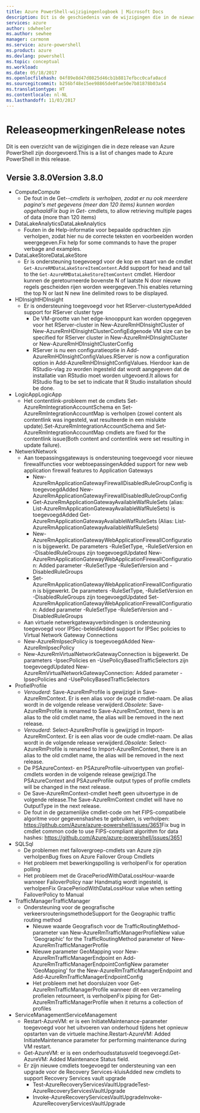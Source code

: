 ```yaml
---
title: Azure PowerShell-wijzigingenlogboek | Microsoft Docs
description: Dit is de geschiedenis van de wijzigingen die in de nieuwste release van Azure PowerShell zijn doorgevoerd.
services: azure
author: sdwheeler
ms.author: sewhee
manager: carmonm
ms.service: azure-powershell
ms.product: azure
ms.devlang: powershell
ms.topic: conceptual
ms.workload: 
ms.date: 05/18/2017
ms.openlocfilehash: 04f89e8d47d0825d46cb1b8817efbcc0cafa0acd
ms.sourcegitcommit: b256bf48e15ee98865de0fae50e7b81878b03a54
ms.translationtype: HT
ms.contentlocale: nl-NL
ms.lasthandoff: 11/03/2017
---
```

# <a name="release-notes"></a><span data-ttu-id="cce71-103">Releaseopmerkingen</span><span class="sxs-lookup"><span data-stu-id="cce71-103">Release notes</span></span>

<span data-ttu-id="cce71-104">Dit is een overzicht van de wijzigingen die in deze release van Azure PowerShell zijn doorgevoerd.</span><span class="sxs-lookup"><span data-stu-id="cce71-104">This is a list of changes made to Azure PowerShell in this release.</span></span>

## <a name="version-380"></a><span data-ttu-id="cce71-105">Versie 3.8.0</span><span class="sxs-lookup"><span data-stu-id="cce71-105">Version 3.8.0</span></span>
* <span data-ttu-id="cce71-106">Compute</span><span class="sxs-lookup"><span data-stu-id="cce71-106">Compute</span></span>
  - <span data-ttu-id="cce71-107">De fout in de Get-*-cmdlets is verholpen, zodat er nu ook meerdere pagina's met gegevens (meer dan 120 items) kunnen worden opgehaald</span><span class="sxs-lookup"><span data-stu-id="cce71-107">Fix bug in Get-* cmdlets, to allow retrieving multiple pages of data (more than 120 items)</span></span>
* <span data-ttu-id="cce71-108">DataLakeAnalytics</span><span class="sxs-lookup"><span data-stu-id="cce71-108">DataLakeAnalytics</span></span>
  - <span data-ttu-id="cce71-109">Fouten in de Help-informatie voor bepaalde opdrachten zijn verholpen, zodat hier nu de correcte teksten en voorbeelden worden weergegeven.</span><span class="sxs-lookup"><span data-stu-id="cce71-109">Fix help for some commands to have the proper verbage and examples.</span></span>
* <span data-ttu-id="cce71-110">DataLakeStore</span><span class="sxs-lookup"><span data-stu-id="cce71-110">DataLakeStore</span></span>
  - <span data-ttu-id="cce71-111">Er is ondersteuning toegevoegd voor de kop en staart van de cmdlet `Get-AzureRMDataLakeStoreItemContent`.</span><span class="sxs-lookup"><span data-stu-id="cce71-111">Add support for head and tail to the `Get-AzureRMDataLakeStoreItemContent` cmdlet.</span></span> <span data-ttu-id="cce71-112">Hierdoor kunnen de geretourneerde bovenste N of laatste N door nieuwe regels gescheiden rijen worden weergegeven.</span><span class="sxs-lookup"><span data-stu-id="cce71-112">This enables returning the top N or last N new line delimited rows to be displayed.</span></span>
* <span data-ttu-id="cce71-113">HDInsight</span><span class="sxs-lookup"><span data-stu-id="cce71-113">HDInsight</span></span>
  - <span data-ttu-id="cce71-114">Er is ondersteuning toegevoegd voor het RServer-clustertype</span><span class="sxs-lookup"><span data-stu-id="cce71-114">Added support for RServer cluster type</span></span>
    + <span data-ttu-id="cce71-115">De VM-grootte van het edge-knooppunt kan worden opgegeven voor het RServer-cluster in New-AzureRmHDInsightCluster of New-AzureRmHDInsightClusterConfig</span><span class="sxs-lookup"><span data-stu-id="cce71-115">Edgenode VM size can be specified for RServer cluster in New-AzureRmHDInsightCluster or New-AzureRmHDInsightClusterConfig</span></span>
    + <span data-ttu-id="cce71-116">RServer is nu een configuratieoptie in Add-AzureRmHDInsightConfigValues.</span><span class="sxs-lookup"><span data-stu-id="cce71-116">RServer is now a configuration option in Add-AzureRmHDInsightConfigValues.</span></span> <span data-ttu-id="cce71-117">Hierdoor kan de RStudio-vlag zo worden ingesteld dat wordt aangegeven dat de installatie van RStudio moet worden uitgevoerd.</span><span class="sxs-lookup"><span data-stu-id="cce71-117">It allows for RStudio flag to be set to indicate that R Studio installation should be done.</span></span>
* <span data-ttu-id="cce71-118">LogicApp</span><span class="sxs-lookup"><span data-stu-id="cce71-118">LogicApp</span></span>
  - <span data-ttu-id="cce71-119">Het contentlink-probleem met de cmdlets Set-AzureRmIntegrationAccountSchema en Set-AzureRmIntegrationAccountMap is verholpen (zowel content als contentlink was ingesteld, wat resulteerde in een mislukte update).</span><span class="sxs-lookup"><span data-stu-id="cce71-119">Set-AzureRmIntegrationAccountSchema and Set-AzureRmIntegrationAccountMap cmdlets are fixed for the contentlink issue(Both content and contentlink were set resulting in update failure).</span></span>
* <span data-ttu-id="cce71-120">Netwerk</span><span class="sxs-lookup"><span data-stu-id="cce71-120">Network</span></span>
  - <span data-ttu-id="cce71-121">Aan toepassingsgateways is ondersteuning toegevoegd voor nieuwe firewallfuncties voor webtoepassingen</span><span class="sxs-lookup"><span data-stu-id="cce71-121">Added support for new web application firewall features to Application Gateways</span></span>
    + <span data-ttu-id="cce71-122">New-AzureRmApplicationGatewayFirewallDisabledRuleGroupConfig is toegevoegd</span><span class="sxs-lookup"><span data-stu-id="cce71-122">Added New-AzureRmApplicationGatewayFirewallDisabledRuleGroupConfig</span></span>
    + <span data-ttu-id="cce71-123">Get-AzureRmApplicationGatewayAvailableWafRuleSets (alias: List-AzureRmApplicationGatewayAvailableWafRuleSets) is toegevoegd</span><span class="sxs-lookup"><span data-stu-id="cce71-123">Added Get-AzureRmApplicationGatewayAvailableWafRuleSets (Alias: List-AzureRmApplicationGatewayAvailableWafRuleSets)</span></span>
    + <span data-ttu-id="cce71-124">New-AzureRmApplicationGatewayWebApplicationFirewallConfiguration is bijgewerkt. De parameters -RuleSetType, -RuleSetVersion en -DisabledRuleGroups zijn toegevoegd</span><span class="sxs-lookup"><span data-stu-id="cce71-124">Updated New-AzureRmApplicationGatewayWebApplicationFirewallConfiguration: Added parameter -RuleSetType -RuleSetVersion and -DisabledRuleGroups</span></span>
    + <span data-ttu-id="cce71-125">Set-AzureRmApplicationGatewayWebApplicationFirewallConfiguration is bijgewerkt. De parameters -RuleSetType, -RuleSetVersion en -DisabledRuleGroups zijn toegevoegd</span><span class="sxs-lookup"><span data-stu-id="cce71-125">Updated Set-AzureRmApplicationGatewayWebApplicationFirewallConfiguration: Added parameter -RuleSetType -RuleSetVersion and -DisabledRuleGroups</span></span>
  - <span data-ttu-id="cce71-126">Aan virtuele netwerkgatewayverbindingen is ondersteuning toegevoegd voor IPSec-beleid</span><span class="sxs-lookup"><span data-stu-id="cce71-126">Added support for IPSec policies to Virtual Network Gateway Connections</span></span>
  - <span data-ttu-id="cce71-127">New-AzureRmIpsecPolicy is toegevoegd</span><span class="sxs-lookup"><span data-stu-id="cce71-127">Added New-AzureRmIpsecPolicy</span></span>
  - <span data-ttu-id="cce71-128">New-AzureRmVirtualNetworkGatewayConnection is bijgewerkt. De parameters -IpsecPolicies en -UsePolicyBasedTrafficSelectors zijn toegevoegd</span><span class="sxs-lookup"><span data-stu-id="cce71-128">Updated New-AzureRmVirtualNetworkGatewayConnection: Added parameter -IpsecPolicies and -UsePolicyBasedTrafficSelectors</span></span>
* <span data-ttu-id="cce71-129">Profiel</span><span class="sxs-lookup"><span data-stu-id="cce71-129">Profile</span></span>
  - <span data-ttu-id="cce71-130">*Verouderd*: Save-AzureRmProfile is gewijzigd in Save-AzureRmContext. Er is een alias voor de oude cmdlet-naam. De alias wordt in de volgende release verwijderd.</span><span class="sxs-lookup"><span data-stu-id="cce71-130">*Obsolete*: Save-AzureRmProfile is renamed to Save-AzureRmContext, there is an alias to the old cmdlet name, the alias will be removed in the next release.</span></span>
  - <span data-ttu-id="cce71-131">*Verouderd*: Select-AzureRmProfile is gewijzigd in Import-AzureRmContext. Er is een alias voor de oude cmdlet-naam. De alias wordt in de volgende release verwijderd.</span><span class="sxs-lookup"><span data-stu-id="cce71-131">*Obsolete*: Select-AzureRmProfile is renamed to Import-AzureRmContext, there is an alias to the old cmdlet name, the alias will be removed in the next release.</span></span>
  - <span data-ttu-id="cce71-132">De PSAzureContext- en PSAzureProfile-uitvoertypen van profiel-cmdlets worden in de volgende release gewijzigd.</span><span class="sxs-lookup"><span data-stu-id="cce71-132">The PSAzureContext and PSAzureProfile output types of profile cmdlets will be changed in the next release.</span></span>
  - <span data-ttu-id="cce71-133">De Save-AzureRmContext-cmdlet heeft geen uitvoertype in de volgende release.</span><span class="sxs-lookup"><span data-stu-id="cce71-133">The Save-AzureRmContext cmdlet will have no OutputType in the next release.</span></span>
  - <span data-ttu-id="cce71-134">De fout in de gezamenlijke cmdlet-code om het FIPS-compatibele algoritme voor gegevenshashes te gebruiken, is verholpen: https://github.com/Azure/azure-powershell/issues/3651</span><span class="sxs-lookup"><span data-stu-id="cce71-134">Fix bug in cmdlet common code to use FIPS-compliant algorithm for data hashes: https://github.com/Azure/azure-powershell/issues/3651</span></span>
* <span data-ttu-id="cce71-135">SQL</span><span class="sxs-lookup"><span data-stu-id="cce71-135">Sql</span></span>
  - <span data-ttu-id="cce71-136">De problemen met failovergroep-cmdlets van Azure zijn verholpen</span><span class="sxs-lookup"><span data-stu-id="cce71-136">Bug fixes on Azure Failover Group Cmdlets</span></span>
  - <span data-ttu-id="cce71-137">Het probleem met bewerkingspolling is verholpen</span><span class="sxs-lookup"><span data-stu-id="cce71-137">Fix for operation polling</span></span>
  - <span data-ttu-id="cce71-138">Het probleem met de GracePeriodWithDataLossHour-waarde wanneer FailoverPolicy naar Handmatig wordt ingesteld, is verholpen</span><span class="sxs-lookup"><span data-stu-id="cce71-138">Fix GracePeriodWithDataLossHour value when setting FailoverPolicy to Manual</span></span>
* <span data-ttu-id="cce71-139">TrafficManager</span><span class="sxs-lookup"><span data-stu-id="cce71-139">TrafficManager</span></span>
  - <span data-ttu-id="cce71-140">Ondersteuning voor de geografische verkeersrouteringsmethode</span><span class="sxs-lookup"><span data-stu-id="cce71-140">Support for the Geographic traffic routing method</span></span>
    + <span data-ttu-id="cce71-141">Nieuwe waarde Geografisch voor de TrafficRoutingMethod-parameter van New-AzureRmTrafficManagerProfile</span><span class="sxs-lookup"><span data-stu-id="cce71-141">New value 'Geographic' for the TrafficRoutingMethod parameter of New-AzureRmTrafficManagerProfile</span></span>
    + <span data-ttu-id="cce71-142">Nieuwe parameter GeoMapping voor New-AzureRmTrafficManagerEndpoint en Add-AzureRmTrafficManagerEndpointConfig</span><span class="sxs-lookup"><span data-stu-id="cce71-142">New parameter 'GeoMapping' for the New-AzureRmTrafficManagerEndpoint and Add-AzureRmTrafficManagerEndpointConfig</span></span>
    + <span data-ttu-id="cce71-143">Het probleem met het doorsluizen voor Get-AzureRmTrafficManagerProfile wanneer dit een verzameling profielen retourneert, is verholpen</span><span class="sxs-lookup"><span data-stu-id="cce71-143">Fix piping for Get-AzureRmTrafficManagerProfile when it returns a collection of profiles</span></span>
* <span data-ttu-id="cce71-144">ServiceManagement</span><span class="sxs-lookup"><span data-stu-id="cce71-144">ServiceManagement</span></span>
  - <span data-ttu-id="cce71-145">Restart-AzureVM: er is een InitiateMaintenance-parameter toegevoegd voor het uitvoeren van onderhoud tijdens het opnieuw opstarten van de virtuele machine.</span><span class="sxs-lookup"><span data-stu-id="cce71-145">Restart-AzureVM: Added InitiateMaintenance parameter for performing maintenance during VM restart.</span></span>
  - <span data-ttu-id="cce71-146">Get-AzureVM: er is een onderhoudsstatusveld toegevoegd.</span><span class="sxs-lookup"><span data-stu-id="cce71-146">Get-AzureVM: Added Maintenance Status field.</span></span>
  - <span data-ttu-id="cce71-147">Er zijn nieuwe cmdlets toegevoegd ter ondersteuning van een upgrade voor de Recovery Services-kluis</span><span class="sxs-lookup"><span data-stu-id="cce71-147">Added new cmdlets to support Recovery Services vault upgrade</span></span>
    + <span data-ttu-id="cce71-148">Test-AzureRecoveryServicesVaultUpgrade</span><span class="sxs-lookup"><span data-stu-id="cce71-148">Test-AzureRecoveryServicesVaultUpgrade</span></span>
    + <span data-ttu-id="cce71-149">Invoke-AzureRecoveryServicesVaultUpgrade</span><span class="sxs-lookup"><span data-stu-id="cce71-149">Invoke-AzureRecoveryServicesVaultUpgrade</span></span>
